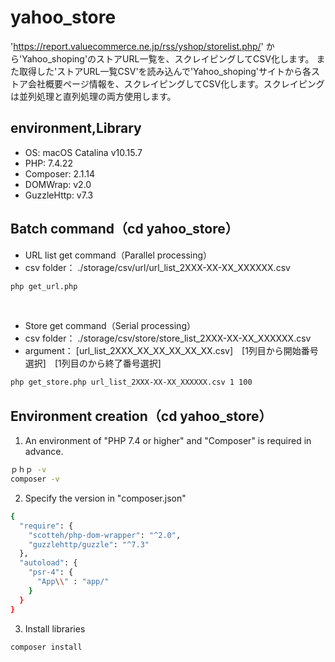 # yahoo_store
'https://report.valuecommerce.ne.jp/rss/yshop/storelist.php/' から'Yahoo_shoping'のストアURL一覧を、スクレイピングしてCSV化します。
また取得した'ストアURL一覧CSV'を読み込んで'Yahoo_shoping'サイトから各ストア会社概要ページ情報を、スクレイピングしてCSV化します。スクレイピングは並列処理と直列処理の両方使用します。
<br/>

## environment,Library
* OS: macOS Catalina v10.15.7
* PHP: 7.4.22
* Composer: 2.1.14
* DOMWrap: v2.0
* GuzzleHttp: v7.3

## Batch command（cd yahoo_store）
* URL list get command（Parallel processing）
* csv folder： ./storage/csv/url/url_list_2XXX-XX-XX_XXXXXX.csv
```bash
php get_url.php
```
<br>

* Store get command（Serial processing）
* csv folder： ./storage/csv/store/store_list_2XXX-XX-XX_XXXXXX.csv
* argument： [url_list_2XXX_XX_XX_XX_XX_XX.csv]　[1列目から開始番号選択]　[1列目のから終了番号選択]
```bash
php get_store.php url_list_2XXX-XX-XX_XXXXXX.csv 1 100 
```

## Environment creation（cd yahoo_store）
1. An environment of "PHP 7.4 or higher" and "Composer" is required in advance.
```bash
ｐｈｐ -v
composer -v
```
2. Specify the version in "composer.json"
```bash
{
  "require": {
    "scotteh/php-dom-wrapper": "^2.0",
    "guzzlehttp/guzzle": "^7.3"
  },
  "autoload": {
    "psr-4": {
      "App\\" : "app/"
    }
  }
}
```
3. Install libraries
```bash
composer install
```
